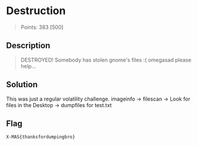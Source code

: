 # Destruction

> Points: 383 [500]

## Description

> DESTROYED! Somebody has stolen gnome's files :( omegasad please help...

## Solution

This was just a regular volatility challenge.
imageinfo -> filescan -> Look for files in the Desktop -> dumpfiles for test.txt

## Flag
`X-MAS{thanksfordumpingbro}`